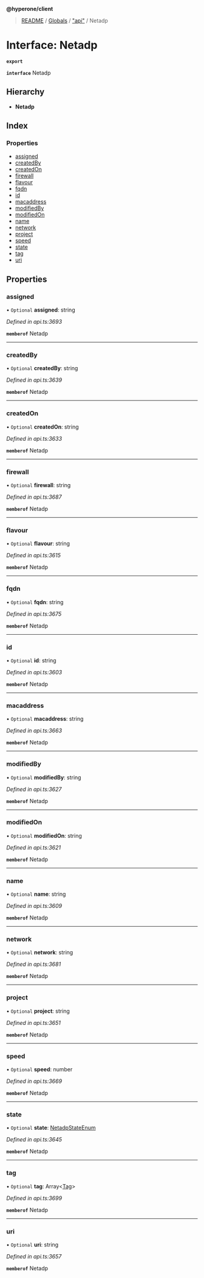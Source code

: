**@hyperone/client**

> [README](../README.md) / [Globals](../globals.md) / ["api"](../modules/_api_.md) / Netadp

# Interface: Netadp

**`export`** 

**`interface`** Netadp

## Hierarchy

* **Netadp**

## Index

### Properties

* [assigned](_api_.netadp.md#assigned)
* [createdBy](_api_.netadp.md#createdby)
* [createdOn](_api_.netadp.md#createdon)
* [firewall](_api_.netadp.md#firewall)
* [flavour](_api_.netadp.md#flavour)
* [fqdn](_api_.netadp.md#fqdn)
* [id](_api_.netadp.md#id)
* [macaddress](_api_.netadp.md#macaddress)
* [modifiedBy](_api_.netadp.md#modifiedby)
* [modifiedOn](_api_.netadp.md#modifiedon)
* [name](_api_.netadp.md#name)
* [network](_api_.netadp.md#network)
* [project](_api_.netadp.md#project)
* [speed](_api_.netadp.md#speed)
* [state](_api_.netadp.md#state)
* [tag](_api_.netadp.md#tag)
* [uri](_api_.netadp.md#uri)

## Properties

### assigned

• `Optional` **assigned**: string

*Defined in api.ts:3693*

**`memberof`** Netadp

___

### createdBy

• `Optional` **createdBy**: string

*Defined in api.ts:3639*

**`memberof`** Netadp

___

### createdOn

• `Optional` **createdOn**: string

*Defined in api.ts:3633*

**`memberof`** Netadp

___

### firewall

• `Optional` **firewall**: string

*Defined in api.ts:3687*

**`memberof`** Netadp

___

### flavour

• `Optional` **flavour**: string

*Defined in api.ts:3615*

**`memberof`** Netadp

___

### fqdn

• `Optional` **fqdn**: string

*Defined in api.ts:3675*

**`memberof`** Netadp

___

### id

• `Optional` **id**: string

*Defined in api.ts:3603*

**`memberof`** Netadp

___

### macaddress

• `Optional` **macaddress**: string

*Defined in api.ts:3663*

**`memberof`** Netadp

___

### modifiedBy

• `Optional` **modifiedBy**: string

*Defined in api.ts:3627*

**`memberof`** Netadp

___

### modifiedOn

• `Optional` **modifiedOn**: string

*Defined in api.ts:3621*

**`memberof`** Netadp

___

### name

• `Optional` **name**: string

*Defined in api.ts:3609*

**`memberof`** Netadp

___

### network

• `Optional` **network**: string

*Defined in api.ts:3681*

**`memberof`** Netadp

___

### project

• `Optional` **project**: string

*Defined in api.ts:3651*

**`memberof`** Netadp

___

### speed

• `Optional` **speed**: number

*Defined in api.ts:3669*

**`memberof`** Netadp

___

### state

• `Optional` **state**: [NetadpStateEnum](../enums/_api_.netadpstateenum.md)

*Defined in api.ts:3645*

**`memberof`** Netadp

___

### tag

• `Optional` **tag**: Array\<[Tag](_api_.tag.md)>

*Defined in api.ts:3699*

**`memberof`** Netadp

___

### uri

• `Optional` **uri**: string

*Defined in api.ts:3657*

**`memberof`** Netadp
